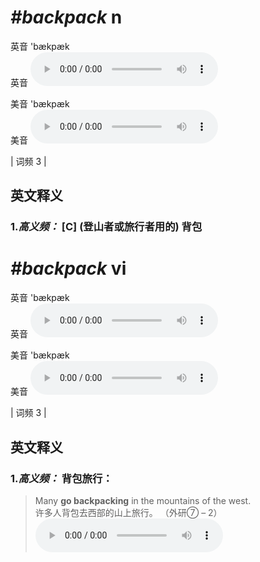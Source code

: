# ***\#backpack*** n
英音 'bækpæk  
英音
<audio src="./media/backpack-B.aac" controls="controls"></audio>

美音 'bækpæk  
美音
<audio src="./media/backpack.aac" controls="controls"></audio>



| 词频 3 |  

英文释义
---
### 1.*高义频：* **[C] (登山者或旅行者用的) 背包**  


# ***\#backpack*** vi
英音 'bækpæk  
英音
<audio src="./media/backpack-B.aac" controls="controls"></audio>

美音 'bækpæk  
美音
<audio src="./media/backpack.aac" controls="controls"></audio>



| 词频 3 |  

英文释义
---
### 1.*高义频：* **背包旅行：**  

 > Many **go backpacking** in the mountains of the west.  
 > 许多人背包去西部的山上旅行。  （外研⑦ – 2）  
<audio src="./media/1-backpack.aac" controls="controls"></audio>


